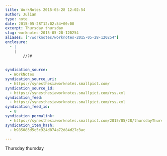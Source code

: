 ```yaml
---
title: WorkNotes 2015-05-28 12:02:54
author: Julian
type: note
date: 2015-05-28T12:02:54+00:00
excerpt: Thursday thursday
slug: worknotes-2015-05-28-120254 
aliases: ["/worknotes/worknotes-2015-05-28-120254"]
enclosure:
  - |
    |
        //?#
        
        
syndication_source:
  - WorkNotes
syndication_source_uri:
  - https://synesthesiaworknotes.smallpict.com/
syndication_source_id:
  - https://synesthesiaworknotes.smallpict.com/rss.xml
syndication_feed:
  - https://synesthesiaworknotes.smallpict.com/rss.xml
syndication_feed_id:
  - 8
syndication_permalink:
  - https://synesthesiaworknotes.smallpict.com/2015/05/28/thursdayThursday.html
syndication_item_hash:
  - b985083d5c5c924d874a72d84d27c3ac

---
```

Thursday thursday